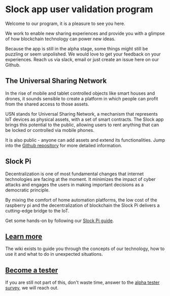 # Slock app user validation program
Welcome to our program, it is a pleasure to see you here. 

We work to enable new sharing experiences and provide you with a glimpse of how blockchain technology can power new ideas.

Because the app is still in the alpha stage, some things might still be puzzling or seem unpolished. We would love to get your feedback on your experiences. Reach us via slack, email or just create an issue here on our Github.

## The Universal Sharing Network
In the rise of mobile and tablet controlled objects like smart houses and drones, it sounds sensible to create a platform in which people can profit from the shared access to those assets.

USN stands for Universal Sharing Network, a mechanism that represents IoT devices as physical assets, with a set of smart contracts. The Slock app brings this potential to the public, allowing users to rent anything that can be locked or controlled via mobile phones.

It is also public - anyone can add assets and extend its functionalities. Jump into the [Github repository](https://github.com/Trusted-IoT-Alliance/usn) for more detailed information. 

## Slock Pi
Decentralization is one of most fundamental changes that internet technologies are facing at the moment. It minimizes the impact of cyber attacks and engages the users in making important decisions as a democratic principle.

By mixing the comfort of home automation platforms, the low cost of the raspberry pi and the decentralization of blockchain the Slock Pi delivers a cutting-edge bridge to the IoT.

Get some hands-on by following our [Slock Pi guide](https://github.com/slockit/usn-mvp/wiki).

## [Learn more](https://github.com/slockit/usn-mvp/wiki)
The wiki exists to guide you through the concepts of our technology, how to use it and what to do in unexpected situations.

## [Become a tester](https://docs.google.com/forms/d/e/1FAIpQLScnsMrduVaImF1g9nRMkTnkO4svTbVKY_a-6FV71bdTF_0_UQ/viewform)
If you are still not part of this, don't waste time, answer to the [alpha tester survey](https://docs.google.com/forms/d/e/1FAIpQLScnsMrduVaImF1g9nRMkTnkO4svTbVKY_a-6FV71bdTF_0_UQ/viewform), we will reach out.
